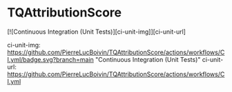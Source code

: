 # TQAttributionScore

<!-- [![Build Status](https://travis-ci.com/PierreLucBoivin/TQAttributionScore.jl.svg?branch=main)](https://travis-ci.com/PierreLucBoivin/TQAttributionScore.jl)
[![Build Status](https://ci.appveyor.com/api/projects/status/github/PierreLucBoivin/TQAttributionScore.jl?svg=true)](https://ci.appveyor.com/project/PierreLucBoivin/TQAttributionScore-jl)
[![Coverage](https://codecov.io/gh/PierreLucBoivin/TQAttributionScore.jl/branch/main/graph/badge.svg)](https://codecov.io/gh/PierreLucBoivin/TQAttributionScore.jl)
[![Coverage](https://coveralls.io/repos/github/PierreLucBoivin/TQAttributionScore.jl/badge.svg?branch=main)](https://coveralls.io/github/PierreLucBoivin/TQAttributionScore.jl?branch=main) -->
[![Continuous Integration (Unit Tests)][ci-unit-img]][ci-unit-url] 

ci-unit-img: https://github.com/PierreLucBoivin/TQAttributionScore/actions/workflows/CI.yml/badge.svg?branch=main "Continuous Integration (Unit Tests)"
ci-unit-url: https://github.com/PierreLucBoivin/TQAttributionScore/actions/workflows/CI.yml
